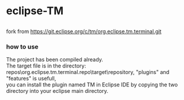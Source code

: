 # eclipse-TM


##  
fork from https://git.eclipse.org/c/tm/org.eclipse.tm.terminal.git  


###  how to use  

The project has been compiled already.  
The target file is in the directory:   
repos\org.eclipse.tm.terminal.repo\target\repository, "plugins" and "features" is usefull,  
you can install the plugin named TM in Eclipse IDE by copying the two directory into your eclipse main directory.  
 
